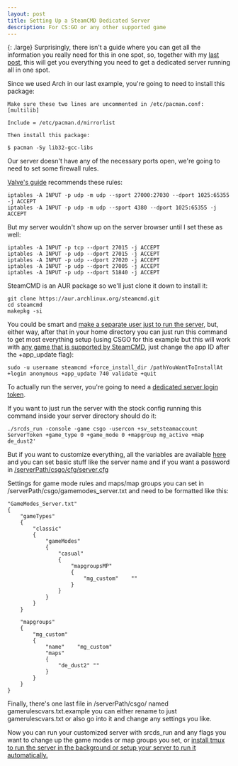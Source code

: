 ```yaml
---
layout: post
title: Setting Up a SteamCMD Dedicated Server
description: For CS:GO or any other supported game
---
```

{: .large}
Surprisingly, there isn't a guide where you can get all the information you really need for this in one spot, so, together with my [last post](https://anitanotto.com/securing-and-deploying-a-vps/), this will get you everything you need to get a dedicated server running all in one spot.

Since we used Arch in our last example, you're going to need to install this package:

    Make sure these two lines are uncommented in /etc/pacman.conf:
    [multilib]

    Include = /etc/pacman.d/mirrorlist

    Then install this package:

    $ pacman -Sy lib32-gcc-libs

Our server doesn't have any of the necessary ports open, we're going to need to set some firewall rules.

[Valve's guide](https://developer.valvesoftware.com/wiki/SteamCMD) recommends these rules:

    iptables -A INPUT -p udp -m udp --sport 27000:27030 --dport 1025:65355 -j ACCEPT
    iptables -A INPUT -p udp -m udp --sport 4380 --dport 1025:65355 -j ACCEPT

But my server wouldn't show up on the server browser until I set these as well:

    iptables -A INPUT -p tcp --dport 27015 -j ACCEPT
    iptables -A INPUT -p udp --dport 27015 -j ACCEPT
    iptables -A INPUT -p udp --dport 27020 -j ACCEPT
    iptables -A INPUT -p udp --dport 27005 -j ACCEPT
    iptables -A INPUT -p udp --dport 51840 -j ACCEPT

SteamCMD is an AUR package so we'll just clone it down to install it:

    git clone https://aur.archlinux.org/steamcmd.git
    cd steamcmd
    makepkg -si

You could be smart and [make a separate user just to run the server](https://www.vultr.com/docs/setup-counter-strike-global-offensive-server-on-arch-linux/#Install_The_Counter_Strike__Global_Offensive_Server), but, either way, after that in your home directory you can just run this command to get most everything setup (using CSGO for this example but this will work with [any game that is supported by SteamCMD](https://developer.valvesoftware.com/wiki/Dedicated_Servers_List), just change the app ID after the +app_update flag):

    sudo -u username steamcmd +force_install_dir /pathYouWantToInstallAt +login anonymous +app_update 740 validate +quit

To actually run the server, you're going to need a [dedicated server login token](https://steamcommunity.com/dev/managegameservers).

If you want to just run the server with the stock config running this command inside your server directory should do it:

    ./srcds_run -console -game csgo -usercon +sv_setsteamaccount ServerToken +game_type 0 +game_mode 0 +mapgroup mg_active +map de_dust2'

But if you want to customize everything, all the variables are available [here](https://developer.valvesoftware.com/wiki/List_of_CS:GO_Cvars) and you can set basic stuff like the server name and if you want a password in [/serverPath/csgo/cfg/server.cfg](https://www.vultr.com/docs/setup-counter-strike-global-offensive-server-on-arch-linux/#Configuring)

Settings for game mode rules and maps/map groups you can set in /serverPath/csgo/gamemodes_server.txt and need to be formatted like this:

    "GameModes_Server.txt"
    {
        "gameTypes"
        {
            "classic"
            {
                "gameModes"
                {
                    "casual"
                    {
                        "mapgroupsMP"
                        {
                            "mg_custom"    ""
                        }
                    }
                }
            }
        }

        "mapgroups"
        {
            "mg_custom"
            {
                "name"    "mg_custom"
                "maps"
                {
                    "de_dust2" ""
                }
            }
        }
    }

Finally, there's one last file in /serverPath/csgo/ named gamerulescvars.txt.example you can either rename to just gamerulescvars.txt or also go into it and change any settings you like.

Now you can run your customized server with srcds_run and any flags you want to change up the game modes or map groups you set, or [install tmux to run the server in the background or setup your server to run it automatically.](https://www.vultr.com/docs/setup-counter-strike-global-offensive-server-on-arch-linux/#Running_Your_Server)

